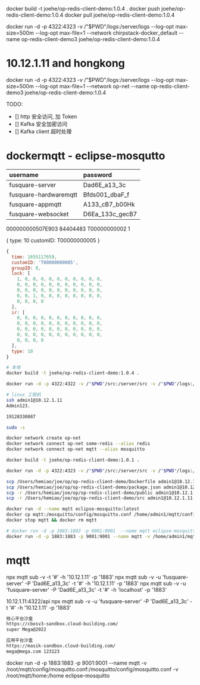 docker build -t joehe/op-redis-client-demo:1.0.4 .
docker push joehe/op-redis-client-demo:1.0.4
docker pull joehe/op-redis-client-demo:1.0.4

docker run -d -p 4322:4323 -v /"$PWD"/logs:/server/logs --log-opt max-size=500m --log-opt max-file=1 --network chirpstack-docker_default --name op-redis-client-demo3 joehe/op-redis-client-demo:1.0.4

# 10.12.1.11 and hongkong
docker run -d -p 4322:4323 -v /"$PWD"/logs:/server/logs --log-opt max-size=500m --log-opt max-file=1 --network op-net --name op-redis-client-demo3 joehe/op-redis-client-demo:1.0.4

TODO:

- [] http 安全访问, 加 Token
- [] Kafka 安全加密访问
- [] Kafka client 超时处理

# dockermqtt - eclipse-mosqutto

| username              | password        |
| :-------------------- | :-------------- |
| fusquare-server       | Dad6E_a13_3c    |
| fusquare-hardwaremqtt | Bfds001_dbaF_f  |
| fusquare-appmqtt      | A133_cB7_b00Hk  |
| fusquare-websocket    | D6Ea_133c_gecB7 |

000000000507E903 84404483
T00000000002
1

{
  type: 10
  customID: T00000000005
}
```js
{
  time: 1655117659,
  customID: 'T00000000005',
  groupID: 0,
  lock: [
    1, 0, 0, 0, 0, 0, 0, 0, 0, 0, 0,
    0, 0, 0, 0, 0, 0, 0, 0, 0, 0, 0,
    0, 0, 0, 0, 0, 0, 0, 0, 0, 0, 0,
    0, 0, 1, 0, 0, 0, 0, 0, 0, 0, 0,
    0, 0, 0, 0
  ],
  ir: [
    0, 0, 0, 0, 0, 0, 0, 0, 0, 0, 0,
    0, 0, 0, 0, 0, 0, 0, 0, 0, 0, 0,
    0, 0, 0, 0, 0, 0, 0, 0, 0, 0, 0,
    0, 0, 0, 0, 0, 0, 0, 0, 0, 0, 0,
    0, 0, 0, 0
  ],
  type: 10
}
```
```bash
# 本地
docker build -t joehe/op-redis-client-demo:1.0.4 .

docker run -d -p 4322:4322 -v /"$PWD"/src:/server/src -v /"$PWD"/logs:/server/logs -v /"$PWD"/public:/server/public --log-opt max-size=500m --log-opt max-file=1  --network chirpstack-docker_default --name op-redis-client-demo joe/op-redis-client-demo:1.0.0

# linux 工程机
ssh admin1@10.12.1.11
Admin123.

19128330087

sudo -s

docker network create op-net
docker network connect op-net some-redis --alias redis
docker network connect op-net mqtt --alias mosquitto

docker build -t joehe/op-redis-client-demo:1.0.1 .

docker run -d -p 4322:4323 -v /"$PWD"/src:/server/src -v /"$PWD"/logs:/server/logs -v /"$PWD"/public:/server/public --log-opt max-size=500m --log-opt max-file=1  --network op-net --name op-redis-client-demo joehe/op-redis-client-demo:1.0.4

scp /Users/hemiao/joe/op/op-redis-client-demo/Dockerfile admin1@10.12.1.11:/home/admin1/op-redis-client-demo
scp /Users/hemiao/joe/op/op-redis-client-demo/package.json admin1@10.12.1.11:/home/admin1/op-redis-client-demo
scp -r /Users/hemiao/joe/op/op-redis-client-demo/public admin1@10.12.1.11:/home/admin1/op-redis-client-demo
scp -r /Users/hemiao/joe/op/op-redis-client-demo/src admin1@10.12.1.11:/home/admin1/op-redis-client-demo
```

```bash
docker run -d --name mqtt eclipse-mosquitto:latest
docker cp mqtt:/mosquitto/config/mosquitto.conf /home/admin1/mqtt/config/mosquitto.conf
docker stop mqtt && docker rm mqtt

# docker run -d -p 1883:1883 -p 9001:9001  --name mqtt eclipse-mosquitto
docker run -d -p 1883:1883 -p 9001:9001 --name mqtt -v /home/admin1/mqtt/config/mosquitto.conf:/mosquitto/config/mosquitto.conf -v /home/admin1/mqtt/home:/home eclipse-mosquitto
```

# mqtt

npx mqtt sub -v -t '#' -h '10.12.1.11' -p '1883'
npx mqtt sub -v -u 'fusquare-server' -P 'Dad6E_a13_3c' -t '#' -h '10.12.1.11' -p '1883'
npx mqtt sub -v -u 'fusquare-server' -P 'Dad6E_a13_3c' -t '#' -h 'localhost' -p '1883'

10.12.1.11:4322/api
npx mqtt sub -v -u 'fusquare-server' -P 'Dad6E_a13_3c' -t '#' -h '10.12.1.11' -p '1883'

```bash
核心平台沙盒
https://cbosv3-sandbox.cloud-building.com/
super Mega@2022

应用平台沙盒
https://masik-sandbox.cloud-building.com/
mega@mega.com 123123
```

docker run -d -p 1883:1883 -p 9001:9001 --name mqtt -v /root/mqtt/config/mosquitto.conf:/mosquitto/config/mosquitto.conf -v /root/mqtt/home:/home eclipse-mosquitto
